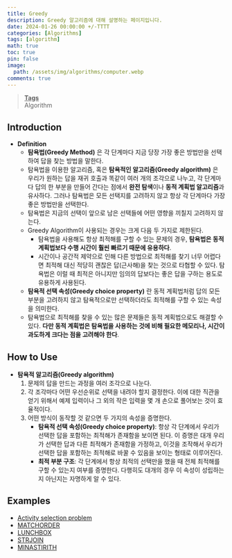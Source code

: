 ```yaml
---
title: Greedy
description: Greedy 알고리즘에 대해 설명하는 페이지입니다.
date: 2024-01-26 00:00:00 +/-TTTT
categories: [Algorithms]
tags: [algorithm]
math: true
toc: true
pin: false
image:
  path: /assets/img/algorithms/computer.webp
comments: true
---
```


<blockquote class="prompt-info"><p><strong><u>Tags</u></strong> <br />
Algorithm</p></blockquote>

## Introduction

- **Definition**
  - **탐욕법(Greedy Method)** 은 각 단계마다 지금 당장 가장 좋은 방법만을 선택하여 답을 찾는 방법을 말한다.
  - 탐욕법을 이용한 알고리즘, 혹은 **탐욕적인 알고리즘(Greedy algorithm)** 은 우리가 원하는 답을 재귀 호출과 똑같이 여러 개의 조각으로 나누고, 각 단계마다 답의 한 부분을 만들어 간다는 점에서 **완전 탐색**이나 **동적 계획법 알고리즘**과 유사하다. 그러나 탐욕법은 모든 선택지를 고려하지 않고 항상 각 단계마다 가장 좋은 방법만을 선택한다.
  - 탐욕법은 지금의 선택이 앞으로 남은 선택들에 어떤 영향을 끼칠지 고려하지 않는다.
  - Greedy Algorithm이 사용되는 경우는 크게 다음 두 가지로 제한된다.
    - 탐욕법을 사용해도 항상 최적해를 구할 수 있는 문제의 경우, **탐욕법은 동적 계획법보다 수행 시간이 훨씬 빠르기 때문에 유용하다**.
    - 시간이나 공간적 제약으로 인해 다른 방법으로 최적해를 찾기 너무 어렵다면 최적해 대신 적당히 괜찮은 답(근사해)을 찾는 것으로 타협할 수 있다. 탐욕법은 이럴 때 최적은 아니지만 임의의 답보다는 좋은 답을 구하는 용도로 유용하게 사용된다.
  - **탐욕적 선택 속성(Greedy choice property)** 란 동적 계획법처럼 답의 모든 부분을 고려하지 않고 탐욕적으로만 선택하더라도 최적해를 구할 수 있는 속성을 의미한다.
  - 탐욕법으로 최적해를 찾을 수 있는 많은 문제들은 동적 계획법으로도 해결할 수 있다. **다만 동적 계획법은 탐욕법을 사용하는 것에 비해 필요한 메모리나, 시간이 과도하게 크다는 점을 고려해야 한다**.

## How to Use

- **탐욕적 알고리즘(Greedy algorithm)**
  1. 문제의 답을 만드는 과정을 여러 조각으로 나눈다.
  2. 각 조각마다 어떤 우선순위로 선택을 내려야 할지 결정한다. 이에 대한 직관을 얻기 위해서 예제 입력이나 그 외의 작은 입력을 몇 개 손으로 풀어보는 것이 효율적이다.
  3. 어떤 방식이 동작할 것 같으면 두 가지의 속성을 증명한다.
     - **탐욕적 선택 속성(Greedy choice property)**: 항상 각 단계에서 우리가 선택한 답을 포함하는 최적해가 존재함을 보이면 된다. 이 증명은 대개 우리가 선택한 답과 다른 최적해가 존재함을 가정하고, 이것을 조작해서 우리가 선택한 답을 포함하는 최적해로 바꿀 수 있음을 보이는 형태로 이루어진다.
     - **최적 부분 구조**: 각 단계에서 항상 최적의 선택만을 했을 때 전체 최적해를 구할 수 있는지 여부를 증명한다. 다행히도 대개의 경우 이 속성이 성립하는지 아닌지는 자명하게 알 수 있다.

## Examples

- <a href="https://en.wikipedia.org/wiki/Activity_selection_problem#:~:text=The%20activity%20selection%20problem%20is,finish%20time%20(fi)." target="_blank">Activity selection problem</a>
- <a href="https://github.com/HyunJinNo/Algorithm/blob/main/Greedy/MATCHORDER.java">MATCHORDER</a>
- <a href="https://github.com/HyunJinNo/Algorithm/blob/main/Greedy/LUNCHBOX.java" target="_blank">LUNCHBOX</a>
- <a href="https://github.com/HyunJinNo/Algorithm/blob/main/Greedy/STRJOIN.java" target="_blank">STRJOIN</a>
- <a href="https://github.com/HyunJinNo/Algorithm/blob/main/Greedy/MINASTIRITH.java" target="_blank">MINASTIRITH</a>
